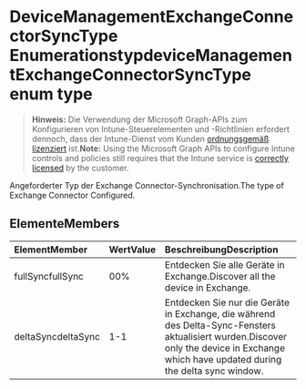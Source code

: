 # <a name="devicemanagementexchangeconnectorsynctype-enum-type"></a><span data-ttu-id="53604-101">DeviceManagementExchangeConnectorSyncType Enumerationstyp</span><span class="sxs-lookup"><span data-stu-id="53604-101">deviceManagementExchangeConnectorSyncType enum type</span></span>

> <span data-ttu-id="53604-102">**Hinweis:** Die Verwendung der Microsoft Graph-APIs zum Konfigurieren von Intune-Steuerelementen und -Richtlinien erfordert dennoch, dass der Intune-Dienst vom Kunden [ordnungsgemäß lizenziert](https://go.microsoft.com/fwlink/?linkid=839381) ist.</span><span class="sxs-lookup"><span data-stu-id="53604-102">**Note:** Using the Microsoft Graph APIs to configure Intune controls and policies still requires that the Intune service is [correctly licensed](https://go.microsoft.com/fwlink/?linkid=839381) by the customer.</span></span>

<span data-ttu-id="53604-103">Angeforderter Typ der Exchange Connector-Synchronisation.</span><span class="sxs-lookup"><span data-stu-id="53604-103">The type of Exchange Connector Configured.</span></span>
## <a name="members"></a><span data-ttu-id="53604-104">Elemente</span><span class="sxs-lookup"><span data-stu-id="53604-104">Members</span></span>
|<span data-ttu-id="53604-105">Element</span><span class="sxs-lookup"><span data-stu-id="53604-105">Member</span></span>|<span data-ttu-id="53604-106">Wert</span><span class="sxs-lookup"><span data-stu-id="53604-106">Value</span></span>|<span data-ttu-id="53604-107">Beschreibung</span><span class="sxs-lookup"><span data-stu-id="53604-107">Description</span></span>|
|:---|:---|:---|
|<span data-ttu-id="53604-108">fullSync</span><span class="sxs-lookup"><span data-stu-id="53604-108">fullSync</span></span>|<span data-ttu-id="53604-109">0</span><span class="sxs-lookup"><span data-stu-id="53604-109">0%</span></span>|<span data-ttu-id="53604-110">Entdecken Sie alle Geräte in Exchange.</span><span class="sxs-lookup"><span data-stu-id="53604-110">Discover all the device in Exchange.</span></span>|
|<span data-ttu-id="53604-111">deltaSync</span><span class="sxs-lookup"><span data-stu-id="53604-111">deltaSync</span></span>|<span data-ttu-id="53604-112">1</span><span class="sxs-lookup"><span data-stu-id="53604-112">-1</span></span>|<span data-ttu-id="53604-113">Entdecken Sie nur die Geräte in Exchange, die während des Delta-Sync-Fensters aktualisiert wurden.</span><span class="sxs-lookup"><span data-stu-id="53604-113">Discover only the device in Exchange which have updated during the delta sync window.</span></span>|









